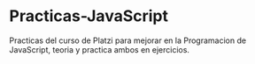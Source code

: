 # Practicas-JavaScript
Practicas del curso de Platzi para mejorar en la Programacion de JavaScript, teoria y practica ambos en ejercicios.
